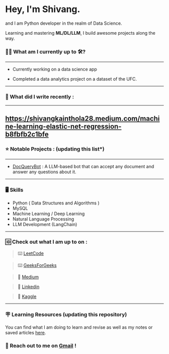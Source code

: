 # Hey, I'm Shivang. 
and I am Python developer in the realm of Data Science.  

Learning and mastering **ML/DL/LLM**, I build awesome projects along the way.

### 🧗‍♂️ What am I currently up to 🛠?
---
- Currently working on a data science app

- Completed a data analytics project on a dataset of the UFC.

---

### 📰 What did I write recently :
---
https://shivangkainthola28.medium.com/machine-learning-elastic-net-regression-b8fbfb2c1bfe
---
### ⭐ Notable Projects : (updating this list*)
---
- [DocQueryBot](https://llmdocumentquerybot-mmmqkmbxzzy2lezrcmdmhe.streamlit.app/) : A LLM-based bot that can accept any document and answer any questions about it.
---

### 🖥️ Skills 

- Python ( Data Structures and Algorithms )
- MySQL
- Machine Learning / Deep Learning 
- Natural Language Processing
- LLM Development (LangChain)
---
### 🆔 Check out what I am up to on :

> ⌨️ [LeetCode](https://leetcode.com/JarHead28/)

> ⌨️ [GeeksForGeeks](https://auth.geeksforgeeks.org/user/shivangkainthola64)

> 📰 [Medium](https://medium.com/@shivangkainthola28)

> 🏢 [Linkedin](https://www.linkedin.com/in/shivang-kainthola-2835151b9/)

> 🤖 [Kaggle](https://www.kaggle.com/shivangkainthola)

---

### 🪧 Learning Resources (updating this repository)

You can find what I am doing to learn and revise as well as my notes or saved articles [here](www.youtube.com).

### 💬 Reach out to me on [Gmail](mailto:shivang.kainthola64@gmail.com) !


<!--
**HeadHunter28/HeadHunter28** is a ✨ _special_ ✨ repository because its `README.md` (this file) appears on your GitHub profile.

Here are some ideas to get you started:

- 🔭 I’m currently working on ...
- 🌱 I’m currently learning ...
- 👯 I’m looking to collaborate on ...
- 🤔 I’m looking for help with ...
- 💬 Ask me about ...
- 📫 How to reach me: ...
- 😄 Pronouns: ...
- ⚡ Fun fact: ...
-->

